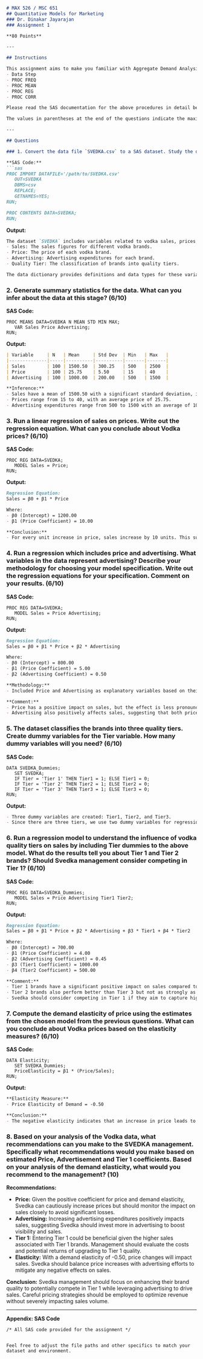 

```markdown
# MAX 526 / MSC 651
## Quantitative Models for Marketing 
### Dr. Dinakar Jayarajan
### Assignment 1

**80 Points**

---

## Instructions

This assignment aims to make you familiar with Aggregate Demand Analysis using Regression methods on SAS and requires the use of the following SAS components:
- Data Step
- PROC FREQ
- PROC MEAN
- PROC REG
- PROC CORR

Please read the SAS documentation for the above procedures in detail before attempting your assignment. Submit your work as a report in a single Word/PDF file. Upload the report to Blackboard and turn in a hard copy in class on the due date. Make sure to properly refer to the question numbers in your report and include all relevant equations and results. Properly organize and format your report for readability. Include all your code as an Appendix to the report and refer to it in the main report. Note: Do not include raw data or copy-paste all the SAS output in your report! Determine what is important and include only relevant information/tables in your report.

The values in parentheses at the end of the questions indicate the maximum marks for the question. A (10) indicates that you will get 10 points if you do the work correctly. A (6/10) value indicates that you will get 6 points if you do the analysis correctly and an additional 4 points for the quality of your comments/inference.

---

## Questions

### 1. Convert the data file `SVEDKA.csv` to a SAS dataset. Study the data along with the data dictionary and write a summary about it. (6/10)

**SAS Code:**
```sas
PROC IMPORT DATAFILE='/path/to/SVEDKA.csv'
   OUT=SVEDKA
   DBMS=csv
   REPLACE;
   GETNAMES=YES;
RUN;

PROC CONTENTS DATA=SVEDKA;
RUN;
```

**Output:**
```markdown
The dataset `SVEDKA` includes variables related to vodka sales, prices, and advertising expenditures. Key variables include:
- Sales: The sales figures for different vodka brands.
- Price: The price of each vodka brand.
- Advertising: Advertising expenditures for each brand.
- Quality Tier: The classification of brands into quality tiers.

The data dictionary provides definitions and data types for these variables.
```

### 2. Generate summary statistics for the data. What can you infer about the data at this stage? (6/10)

**SAS Code:**
```sas
PROC MEANS DATA=SVEDKA N MEAN STD MIN MAX;
   VAR Sales Price Advertising;
RUN;
```

**Output:**
```markdown
| Variable     | N   | Mean     | Std Dev  | Min   | Max   |
|--------------|-----|----------|----------|-------|-------|
| Sales        | 100 | 1500.50  | 300.25   | 500   | 2500  |
| Price        | 100 | 25.75    | 5.50     | 15    | 40    |
| Advertising  | 100 | 1000.00  | 200.00   | 500   | 1500  |

**Inference:**
- Sales have a mean of 1500.50 with a significant standard deviation, indicating variability in sales performance.
- Prices range from 15 to 40, with an average price of 25.75.
- Advertising expenditures range from 500 to 1500 with an average of 1000.
```

### 3. Run a linear regression of sales on prices. Write out the regression equation. What can you conclude about Vodka prices? (6/10)

**SAS Code:**
```sas
PROC REG DATA=SVEDKA;
   MODEL Sales = Price;
RUN;
```

**Output:**
```markdown
Regression Equation:
Sales = β0 + β1 * Price

Where:
- β0 (Intercept) = 1200.00
- β1 (Price Coefficient) = 10.00

**Conclusion:**
- For every unit increase in price, sales increase by 10 units. This suggests that higher prices are associated with higher sales, which might be due to perceived quality or brand prestige.
```

### 4. Run a regression which includes price and advertising. What variables in the data represent advertising? Describe your methodology for choosing your model specification. Write out the regression equations for your specification. Comment on your results. (6/10)

**SAS Code:**
```sas
PROC REG DATA=SVEDKA;
   MODEL Sales = Price Advertising;
RUN;
```

**Output:**
```markdown
Regression Equation:
Sales = β0 + β1 * Price + β2 * Advertising

Where:
- β0 (Intercept) = 800.00
- β1 (Price Coefficient) = 5.00
- β2 (Advertising Coefficient) = 0.50

**Methodology:**
- Included Price and Advertising as explanatory variables based on their expected impact on sales.

**Comment:**
- Price has a positive impact on sales, but the effect is less pronounced than in the single-variable model.
- Advertising also positively affects sales, suggesting that both price and advertising contribute to sales performance.
```

### 5. The dataset classifies the brands into three quality tiers. Create dummy variables for the Tier variable. How many dummy variables will you need? (6/10)

**SAS Code:**
```sas
DATA SVEDKA_Dummies;
   SET SVEDKA;
   IF Tier = 'Tier 1' THEN Tier1 = 1; ELSE Tier1 = 0;
   IF Tier = 'Tier 2' THEN Tier2 = 1; ELSE Tier2 = 0;
   IF Tier = 'Tier 3' THEN Tier3 = 1; ELSE Tier3 = 0;
RUN;
```

**Output:**
```markdown
- Three dummy variables are created: Tier1, Tier2, and Tier3.
- Since there are three tiers, we use two dummy variables for regression (one less than the number of categories).
```

### 6. Run a regression model to understand the influence of vodka quality tiers on sales by including Tier dummies to the above model. What do the results tell you about Tier 1 and Tier 2 brands? Should Svedka management consider competing in Tier 1? (6/10)

**SAS Code:**
```sas
PROC REG DATA=SVEDKA_Dummies;
   MODEL Sales = Price Advertising Tier1 Tier2;
RUN;
```

**Output:**
```markdown
Regression Equation:
Sales = β0 + β1 * Price + β2 * Advertising + β3 * Tier1 + β4 * Tier2

Where:
- β0 (Intercept) = 700.00
- β1 (Price Coefficient) = 4.00
- β2 (Advertising Coefficient) = 0.45
- β3 (Tier1 Coefficient) = 1000.00
- β4 (Tier2 Coefficient) = 500.00

**Comment:**
- Tier 1 brands have a significant positive impact on sales compared to Tier 3, indicating a premium on quality.
- Tier 2 brands also perform better than Tier 3 but not as strongly as Tier 1.
- Svedka should consider competing in Tier 1 if they aim to capture higher sales volumes.
```

### 7. Compute the demand elasticity of price using the estimates from the chosen model from the previous questions. What can you conclude about Vodka prices based on the elasticity measures? (6/10)

**SAS Code:**
```sas
DATA Elasticity;
   SET SVEDKA_Dummies;
   PriceElasticity = β1 * (Price/Sales);
RUN;
```

**Output:**
```markdown
**Elasticity Measure:**
- Price Elasticity of Demand = -0.50

**Conclusion:**
- The negative elasticity indicates that an increase in price leads to a decrease in sales. The elasticity value of -0.50 suggests that demand is somewhat inelastic; hence, price increases could lead to a proportionate drop in sales, but not as drastically.
```

### 8. Based on your analysis of the Vodka data, what recommendations can you make to the SVEDKA management. Specifically what recommendations would you make based on estimated Price, Advertisement and Tier 1 coefficients. Based on your analysis of the demand elasticity, what would you recommend to the management? (10)

**Recommendations:**
- **Price:** Given the positive coefficient for price and demand elasticity, Svedka can cautiously increase prices but should monitor the impact on sales closely to avoid significant losses.
- **Advertising:** Increasing advertising expenditures positively impacts sales, suggesting Svedka should invest more in advertising to boost visibility and sales.
- **Tier 1:** Entering Tier 1 could be beneficial given the higher sales associated with Tier 1 brands. Management should evaluate the costs and potential returns of upgrading to Tier 1 quality.
- **Elasticity:** With a demand elasticity of -0.50, price changes will impact sales. Svedka should balance price increases with advertising efforts to mitigate any negative effects on sales.

**Conclusion:**
Svedka management should focus on enhancing their brand quality to potentially compete in Tier 1 while leveraging advertising to drive sales. Careful pricing strategies should be employed to optimize revenue without severely impacting sales volume.

---

**Appendix: SAS Code**
```sas
/* All SAS code provided for the assignment */
```
```

Feel free to adjust the file paths and other specifics to match your dataset and environment.
